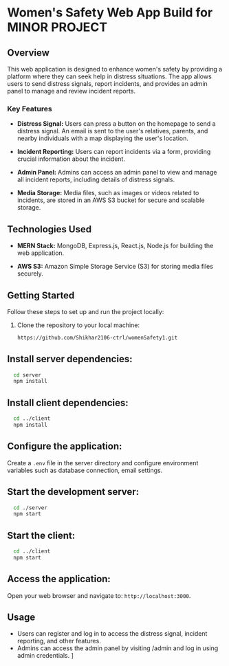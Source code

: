# Women's Safety Web App Build for MINOR PROJECT

## Overview
This web application is designed to enhance women's safety by providing a platform where they can seek help in distress situations. The app allows users to send distress signals, report incidents, and provides an admin panel to manage and review incident reports.

### Key Features
- **Distress Signal:** Users can press a button on the homepage to send a distress signal. An email is sent to the user's relatives, parents, and nearby individuals with a map displaying the user's location.

- **Incident Reporting:** Users can report incidents via a form, providing crucial information about the incident.

- **Admin Panel:** Admins can access an admin panel to view and manage all incident reports, including details of distress signals.

- **Media Storage:** Media files, such as images or videos related to incidents, are stored in an AWS S3 bucket for secure and scalable storage.

## Technologies Used
- **MERN Stack:** MongoDB, Express.js, React.js, Node.js for building the web application.

- **AWS S3:** Amazon Simple Storage Service (S3) for storing media files securely.

## Getting Started
Follow these steps to set up and run the project locally:

1. Clone the repository to your local machine:
   ```bash
   https://github.com/Shikhar2106-ctrl/womenSafety1.git
   ```

## Install server dependencies:

```bash
  cd server
  npm install
```

## Install client dependencies:

```bash
  cd ../client
  npm install
```
## Configure the application:

Create a `.env` file in the server directory and configure environment variables such as database connection, email settings.

## Start the development server:

```bash
  cd ./server
  npm start

```
## Start the client:

```bash
  cd ../client
  npm start
```

## Access the application:
Open your web browser and navigate to: `http://localhost:3000`.

## Usage

- Users can register and log in to access the distress signal, incident reporting, and other features.
- Admins can access the admin panel by visiting /admin and log in using admin credentials.
]
